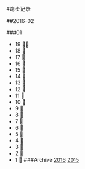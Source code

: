 #跑步记录

##2016-02

###01
* 19 💪🏃
* 18 💪
* 17 🙇
* 16 💪
* 15 💪
* 14 💪
* 13 💪
* 12 💪
* 11 🙇
* 10 🙇
* 9 🙇
* 8 🙇
* 7 🙇
* 6 🙇
* 5 🙇
* 4 🙇
* 3 💪
* 2 🙇
* 1 🙇
###Archive
[2016](/archive/2016.md)
[2015](/archive/2015.md)
